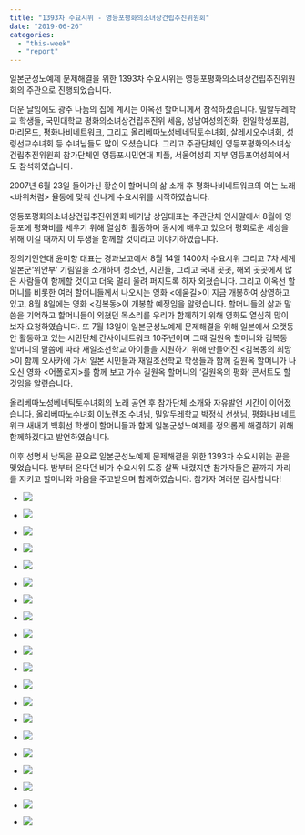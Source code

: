 ```yaml
---
title: "1393차 수요시위 - 영등포평화의소녀상건립추진위원회"
date: "2019-06-26"
categories: 
  - "this-week"
  - "report"
---
```


일본군성노예제 문제해결을 위한 1393차 수요시위는 영등포평화의소녀상건립추진위원회의 주관으로 진행되었습니다.

더운 날임에도 광주 나눔의 집에 계시는 이옥선 할머니께서 참석하셨습니다. 밀알두레학교 학생들, 국민대학교 평화의소녀상건립추진위 세움, 성남여성의전화, 한일학생포럼, 마리몬드, 평화나비네트워크, 그리고 올리베따노성베네딕토수녀회, 살레시오수녀회, 성령선교수녀회 등 수녀님들도 많이 오셨습니다. 그리고 주관단체인 영등포평화의소녀상건립추진위원회 참가단체인 영등포시민연대 피플, 서울여성회 지부 영등포여성회에서도 참석하였습니다.

2007년 6월 23일 돌아가신 황순이 할머니의 삶 소개 후 평화나비네트워크의 여는 노래 <바위처럼> 율동에 맞춰 신나게 수요시위를 시작하였습니다.

영등포평화의소녀상건립추진위원회 배기남 상임대표는 주관단체 인사말에서 8월에 영등포에 평화비를 세우기 위해 열심히 활동하며 동시에 배우고 있으며 평화로운 세상을 위해 이길 때까지 이 투쟁을 함께할 것이라고 이야기하였습니다.

정의기언연대 윤미향 대표는 경과보고에서 8월 14일 1400차 수요시위 그리고 7차 세계일본군‘위안부’ 기림일을 소개하며 청소년, 시민들, 그리고 국내 곳곳, 해외 곳곳에서 많은 사람들이 함께할 것이고 더욱 멀리 울려 퍼지도록 하자 외쳤습니다. 그리고 이옥선 할머니를 비롯한 여러 할머니들께서 나오시는 영화 <에움길>이 지금 개봉하여 상영하고 있고, 8월 8일에는 영화 <김복동>이 개봉할 예정임을 알렸습니다. 할머니들의 삶과 말씀을 기억하고 할머니들이 외쳤던 목소리를 우리가 함께하기 위해 영화도 열심히 많이 보자 요청하였습니다. 또 7월 13일이 일본군성노예제 문제해결을 위해 일본에서 오랫동안 활동하고 있는 시민단체 간사이네트워크 10주년이며 그때 길원옥 할머니와 김복동 할머니의 말씀에 따라 재일조선학교 아이들을 지원하기 위해 만들어진 <김복동의 희망>이 함께 오사카에 가서 일본 시민들과 재일조선학교 학생들과 함께 길원옥 할머니가 나오신 영화 <어폴로지>를 함께 보고 가수 길원옥 할머니의 ‘길원옥의 평화’ 콘서트도 할 것임을 알렸습니다.

올리베따노성베네틱토수녀회의 노래 공연 후 참가단체 소개와 자유발언 시간이 이어졌습니다. 올리베따노수녀회 이노렌조 수녀님, 밀알두레학교 박정식 선생님, 평화나비네트워크 새내기 백휘선 학생이 할머니들과 함께 일본군성노예제를 정의롭게 해결하기 위해 함께하겠다고 발언하였습니다.

이후 성명서 낭독을 끝으로 일본군성노예제 문제해결을 위한 1393차 수요시위는 끝을 맺었습니다. 밤부터 온다던 비가 수요시위 도중 살짝 내렸지만 참가자들은 끝까지 자리를 지키고 할머니와 마음을 주고받으며 함께하였습니다. 참가자 여러분 감사합니다!

- ![](http://womenandwar.net/kr/wp-content/uploads/2019/06/IMGP7911-1024x680.jpg)
    
- ![](http://womenandwar.net/kr/wp-content/uploads/2019/06/IMGP7939-1024x680.jpg)
    
- ![](http://womenandwar.net/kr/wp-content/uploads/2019/06/IMGP7954-1024x680.jpg)
    
- ![](http://womenandwar.net/kr/wp-content/uploads/2019/06/IMGP7960-1024x680.jpg)
    
- ![](http://womenandwar.net/kr/wp-content/uploads/2019/06/IMGP7962-1024x680.jpg)
    
- ![](http://womenandwar.net/kr/wp-content/uploads/2019/06/IMGP7970-1024x680.jpg)
    
- ![](http://womenandwar.net/kr/wp-content/uploads/2019/06/IMGP7974-1024x680.jpg)
    
- ![](http://womenandwar.net/kr/wp-content/uploads/2019/06/IMGP7984-1024x680.jpg)
    
- ![](http://womenandwar.net/kr/wp-content/uploads/2019/06/IMGP7995-1024x680.jpg)
    
- ![](http://womenandwar.net/kr/wp-content/uploads/2019/06/IMGP7997-1024x680.jpg)
    
- ![](http://womenandwar.net/kr/wp-content/uploads/2019/06/IMGP8008-1024x680.jpg)
    
- ![](http://womenandwar.net/kr/wp-content/uploads/2019/06/IMGP8011-1024x680.jpg)
    
- ![](http://womenandwar.net/kr/wp-content/uploads/2019/06/IMGP8012-1024x680.jpg)
    
- ![](http://womenandwar.net/kr/wp-content/uploads/2019/06/IMGP8020-1024x680.jpg)
    
- ![](http://womenandwar.net/kr/wp-content/uploads/2019/06/IMGP8028-1024x680.jpg)
    
- ![](http://womenandwar.net/kr/wp-content/uploads/2019/06/IMGP8030-1024x680.jpg)
    
- ![](http://womenandwar.net/kr/wp-content/uploads/2019/06/황할머니-삶_황순이-01-724x1024.jpg)
    
- ![](http://womenandwar.net/kr/wp-content/uploads/2019/06/황할머니-삶_황순이-02-724x1024.jpg)
    
- ![](http://womenandwar.net/kr/wp-content/uploads/2019/06/황할머니-삶_황순이-03-724x1024.jpg)
    
- ![](http://womenandwar.net/kr/wp-content/uploads/2019/06/황할머니-삶_황순이-04-724x1024.jpg)
